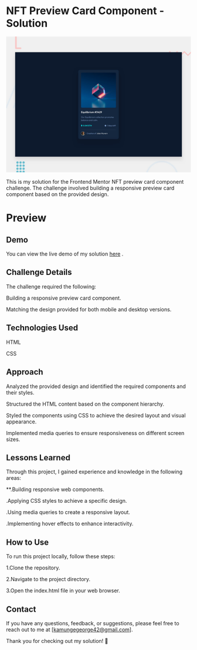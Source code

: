 # NFT Preview Card Component - Solution
![Design preview for the NFT preview card component coding challenge](./design/desktop-preview.jpg)

This is my solution for the Frontend Mentor NFT preview card component challenge. The challenge involved building a responsive preview card component based on the provided design.

# Preview

## Demo
You can view the live demo of my solution [here](https://ratified.github.io/NFT-preview-card-component/) .

## Challenge Details
The challenge required the following:

Building a responsive preview card component.

Matching the design provided for both mobile and desktop versions.

## Technologies Used
HTML

CSS

## Approach
Analyzed the provided design and identified the required components and their styles.

Structured the HTML content based on the component hierarchy.

Styled the components using CSS to achieve the desired layout and visual appearance.

Implemented media queries to ensure responsiveness on different screen sizes.


## Lessons Learned
Through this project, I gained experience and knowledge in the following areas:

**.Building responsive web components.

.Applying CSS styles to achieve a specific design.

.Using media queries to create a responsive layout.

.Implementing hover effects to enhance interactivity.


## How to Use
To run this project locally, follow these steps:

1.Clone the repository.

2.Navigate to the project directory.

3.Open the index.html file in your web browser.

## Contact
If you have any questions, feedback, or suggestions, please feel free to reach out to me at [kamungegeorge42@gmail.com].

Thank you for checking out my solution! 👋

